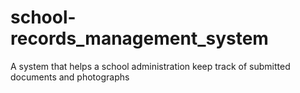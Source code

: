 # school-records_management_system
A system that helps a school administration keep track of submitted documents and photographs
